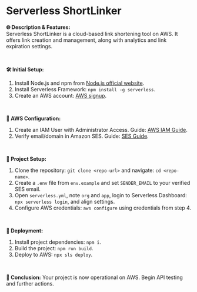 # Serverless ShortLinker

**🌐 Description & Features:**
<br>
Serverless ShortLinker is a cloud-based link shortening tool on AWS. It offers link creation and management, along with analytics and link expiration settings.

<br>

**🛠️ Initial Setup:**
1. Install Node.js and npm from [Node.js official website](https://nodejs.org/).
2. Install Serverless Framework: `npm install -g serverless`.
3. Create an AWS account: [AWS signup](https://portal.aws.amazon.com/billing/signup).

<br>

**🔑 AWS Configuration:**
1. Create an IAM User with Administrator Access. Guide: [AWS IAM Guide](https://docs.aws.amazon.com/IAM/latest/UserGuide/id_users_create.html).
2. Verify email/domain in Amazon SES. Guide: [SES Guide](https://docs.aws.amazon.com/ses/latest/DeveloperGuide/verify-addresses-and-domains.html).

<br>

**📁 Project Setup:**
1. Clone the repository: `git clone <repo-url>` and navigate: `cd <repo-name>`.
2. Create a `.env` file from `env.example` and set `SENDER_EMAIL` to your verified SES email.
3. Open `serverless.yml`, note `org` and `app`, login to Serverless Dashboard: `npx serverless login`, and align settings.
4. Configure AWS credentials: `aws configure` using credentials from step 4.

<br>

**🚀 Deployment:**
1. Install project dependencies: `npm i`.
2. Build the project: `npm run build`.
3. Deploy to AWS: `npx sls deploy`.

<br>

**🎉 Conclusion:**
Your project is now operational on AWS. Begin API testing and further actions.
